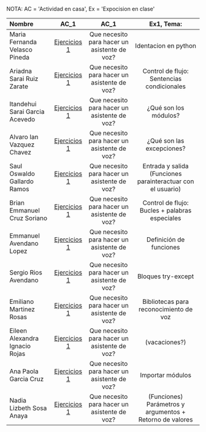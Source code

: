 NOTA: AC = 'Actividad en casa', Ex = 'Expocision en clase'

| Nombre | AC_1 |  AC_1 | Ex1, Tema: |
|:-----|:--:|:--:|:--:|
| Maria Fernanda Velasco Pineda | [Ejercicios 1](https://github.com/Robotica76/Python_Bootcamp/blob/main/Students/AC1.md) | Que necesito para hacer un asistente de voz? |Identacion en python |
| Ariadna Sarai Ruiz Zarate | [Ejercicios 1](https://github.com/Robotica76/Python_Bootcamp/blob/main/Students/AC1.md) | Que necesito para hacer un asistente de voz?| Control de flujo: Sentencias condicionales |
| Itandehui Sarai Garcia Acevedo | [Ejercicios 1](https://github.com/Robotica76/Python_Bootcamp/blob/main/Students/AC1.md) | Que necesito para hacer un asistente de voz?| ¿Qué son los módulos? |
| Alvaro Ian Vazquez Chavez | [Ejercicios 1](https://github.com/Robotica76/Python_Bootcamp/blob/main/Students/AC1.md) | Que necesito para hacer un asistente de voz?| ¿Qué son las excepciones? |
| Saul Oswaldo Gallardo Ramos | [Ejercicios 1](https://github.com/Robotica76/Python_Bootcamp/blob/main/Students/AC1.md) | Que necesito para hacer un asistente de voz?| Entrada y salida (Funciones parainteractuar con el usuario) |
| Brian Emmanuel Cruz Soriano | [Ejercicios 1](https://github.com/Robotica76/Python_Bootcamp/blob/main/Students/AC1.md) | Que necesito para hacer un asistente de voz?| Control de flujo: Bucles + palabras especiales|
| Emmanuel Avendano Lopez | [Ejercicios 1](https://github.com/Robotica76/Python_Bootcamp/blob/main/Students/AC1.md) | Que necesito para hacer un asistente de voz?| Definición de funciones |
| Sergio Rios Avendano | [Ejercicios 1](https://github.com/Robotica76/Python_Bootcamp/blob/main/Students/AC1.md) | Que necesito para hacer un asistente de voz?| Bloques try-except |
| Emiliano Martinez Rosas | [Ejercicios 1](https://github.com/Robotica76/Python_Bootcamp/blob/main/Students/AC1.md) | Que necesito para hacer un asistente de voz?| Bibliotecas para reconocimiento de voz |
| Eileen Alexandra Ignacio Rojas | [Ejercicios 1](https://github.com/Robotica76/Python_Bootcamp/blob/main/Students/AC1.md) | Que necesito para hacer un asistente de voz?| (vacaciones?)
| Ana Paola Garcia Cruz | [Ejercicios 1](https://github.com/Robotica76/Python_Bootcamp/blob/main/Students/AC1.md) | Que necesito para hacer un asistente de voz?| Importar módulos |
| Nadia Lizbeth Sosa Anaya | [Ejercicios 1](https://github.com/Robotica76/Python_Bootcamp/blob/main/Students/AC1.md) | Que necesito para hacer un asistente de voz?| (Funciones) Parámetros y argumentos + Retorno de valores |
